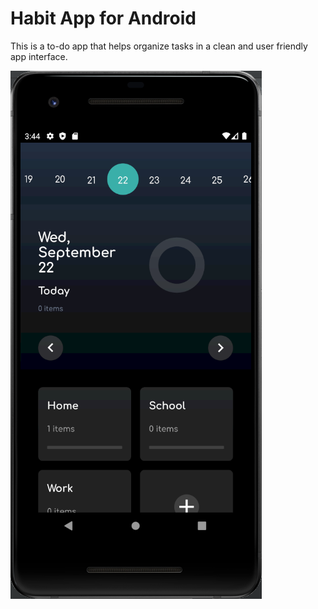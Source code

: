 # Habit App for Android

This is a to-do app that helps organize tasks in a clean and user friendly app interface. 

![Home Screen](/Habit-App-Home.png)
